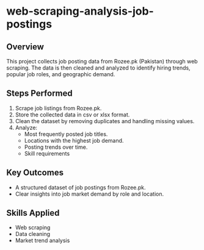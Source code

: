 # web-scraping-analysis-job-postings

## Overview

This project collects job posting data from Rozee.pk (Pakistan) through web scraping. The data is then cleaned and analyzed to identify hiring trends, popular job roles, and geographic demand.

## Steps Performed

1. Scrape job listings from Rozee.pk.
2. Store the collected data in csv or xlsx format.
3. Clean the dataset by removing duplicates and handling missing values.
4. Analyze:
   - Most frequently posted job titles.
   - Locations with the highest job demand.
   - Posting trends over time.
   - Skill requirements

## Key Outcomes

- A structured dataset of job postings from Rozee.pk.
- Clear insights into job market demand by role and location.

## Skills Applied

- Web scraping
- Data cleaning
- Market trend analysis

